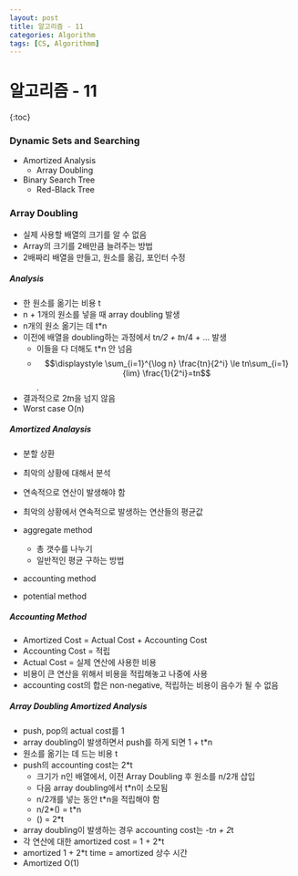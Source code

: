```yaml
---
layout: post
title: 알고리즘 - 11
categories: Algorithm
tags: [CS, Algorithmm]
---
```


# 알고리즘 - 11

{:toc}

### Dynamic Sets and Searching

- Amortized Analysis
  - Array Doubling
- Binary Search Tree
  - Red-Black Tree

### Array Doubling

- 실제 사용할 배열의 크기를 알 수 없음
- Array의 크기를 2배만큼 늘려주는 방법
- 2배짜리 배열을 만들고, 원소를 옮김, 포인터 수정

##### Analysis

- 한 원소를 옮기는 비용 t
- n + 1개의 원소를 넣을 때 array doubling 발생
- n개의 원소 옮기는 데 t\*n
- 이전에 배열을 doubling하는 과정에서 t*n/2 + t*n/4 + ... 발생
  - 이들을 다 더해도 t\*n 안 넘음
  - $$\displaystyle \sum_{i=1}^{\log n} \frac{tn}{2^i} \le tn\sum_{i=1}{lim} \frac{1}{2^i}=tn$$.
- 결과적으로 2*t*n을 넘지 않음
- Worst case O(n)

##### Amortized Analaysis

- 분할 상환
- 최악의 상황에 대해서 분석
- 연속적으로 연산이 발생해야 함
- 최악의 상황에서 연속적으로 발생하는 연산들의 평균값

- aggregate method
  - 총 갯수를 나누기
  - 일반적인 평균 구하는 방법
- accounting method
- potential method

##### Accounting Method

- Amortized Cost = Actual Cost + Accounting Cost
- Accounting Cost = 적립
- Actual Cost = 실제 연산에 사용한 비용
- 비용이 큰 연산을 위해서 비용을 적립해놓고 나중에 사용
- accounting cost의 합은 non-negative, 적립하는 비용이 음수가 될 수 없음

##### Array Doubling Amortized Analysis

- push, pop의 actual cost를 1
- array doubling이 발생하면서 push를 하게 되면 1 + t\*n
- 원소를 옮기는 데 드는 비용 t
- push의 accounting cost는 2\*t
  - 크기가 n인 배열에서, 이전 Array Doubling 후 원소를 n/2개 삽입
  - 다음 array doubling에서 t\*n이 소모됨
  - n/2개를 넣는 동안 t\*n을 적립해야 함
  - n/2*() = t*n
  - () = 2\*t
- array doubling이 발생하는 경우 accounting cost는 -t*n + 2*t
- 각 연산에 대한 amortized cost = 1 + 2\*t
- amortized 1 + 2\*t time = amortized 상수 시간
- Amortized O(1)
